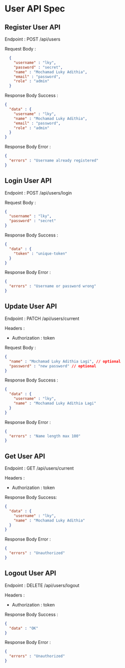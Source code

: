 # User API Spec

## Register User API

Endpoint :  POST /api/users 

Request Body :

```json
  {
    "username" : "lky",
    "password" : "secret",
    "name" : "Mochamad Luky Adithia",
    "email" : "password",
    "role" : "admin"
  }
```

Response Body Success :

```json
{
  "data" : {
    "username" : "lky",
    "name" : "Mochamad Luky Adithia",
    "email" : "password",
    "role" : "admin"
  }
}
```

Response Body Error : 

```json
{
  "errors" : "Username already registered"
}
```

## Login User API

Endpoint : POST /api/users/login

Request Body :

```json
{
  "username" : "lky",
  "password" : "secret"
}
```

Response Body Success : 

```json
{
  "data" : {
    "token" : "unique-token"
  }
}
```

Response Body Error :

```json
{
  "errors" : "Username or password wrong"
}
```

## Update User API

Endpoint : PATCH /api/users/current

Headers :
- Authorization : token 

Request Body :

```json
{
  "name" : "Mochamad Luky Adithia Lagi", // optional
  "password" : "new password" // optional
}
```

Response Body Success : 

```json
{
  "data" : {
    "username" : "lky",
    "name" : "Mochamad Luky Adithia Lagi"
  }
}
```

Response Body Error : 

```json
{
  "errors" : "Name length max 100"
}
```

## Get User API

Endpoint : GET /api/users/current

Headers :
- Authorization : token

Response Body Success:

```json
{
  "data" : {
    "username" : "lky",
    "name" : "Mochamad Luky Adithia"
  }
}
```

Response Body Error : 

```json
{
  "errors" : "Unauthorized"
}
```

## Logout User API

Endpoint : DELETE /api/users/logout

Headers :
- Authorization : token

Response Body Success : 

```json
{
  "data" : "OK"
}
```

Response Body Error : 

```json
{
  "errors" : "Unauthorized"
}
```
